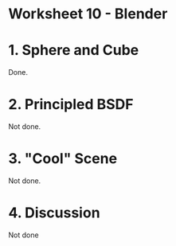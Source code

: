 # Worksheet 10 - Blender

# 1. Sphere and Cube

Done.

# 2. Principled BSDF

Not done.

# 3. "Cool" Scene

Not done.

# 4. Discussion

Not done